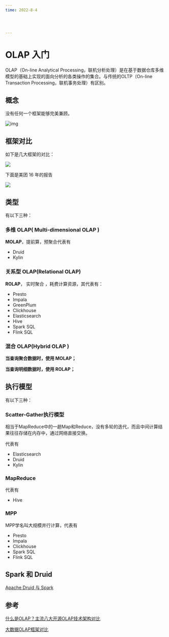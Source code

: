 ```yaml
---
time: 2022-8-4




---
```

# OLAP 入门

OLAP（On-line Analytical Processing，联机分析处理）是在基于数据仓库多维模型的基础上实现的面向分析的各类操作的集合。与传统的OLTP（On-line Transaction Processing，联机事务处理）有区别。

## 概念

没有任何一个框架能够完美兼顾。

![img](https://ask.qcloudimg.com/http-save/yehe-4501479/qslkyon0sz.png?imageView2/2/w/1620)

## 框架对比

如下是几大框架的对比：



![](https://tva1.sinaimg.cn/large/e6c9d24ely1h38ynowtmuj20jm0gg76j.jpg)

下面是美团 16 年的报告

![](https://tva1.sinaimg.cn/large/e6c9d24ely1h38yrhq2a9j20k009ajsd.jpg)



## 类型

有以下三种：

### 多维 OLAP( Multi-dimensional OLAP )

**MOLAP**，提前算，预聚合代表有

- Druid
- Kylin

### 关系型 OLAP(Relational OLAP)

**ROLAP**， 实时聚合 ，耗费计算资源，其代表有：

- Presto
- Impala
- GreenPlum
- Clickhouse
- Elasticsearch
- Hive
- Spark SQL
- Flink SQL

### 混合 OLAP(Hybrid OLAP )

**当查询聚合数据时，使用 MOLAP；**

**当查询明细数据时，使用 ROLAP；**

## 执行模型

有以下三种：

### Scatter-Gather执行模型

相当于MapReduce中的一趟Map和Reduce，没有多轮的迭代，而且中间计算结果往往存储在内存中，通过网络直接交换。

代表有

- Elasticsearch
- Druid
- Kylin

### MapReduce

代表有

- Hive

### MPP

MPP学名叫大规模并行计算，代表有

- Presto
- Impala
- Clickhouse
- Spark SQL
- Flink SQL

## Spark 和 Druid

[Apache Druid 与 Spark](https://druid.apache.org/docs/latest/comparisons/druid-vs-spark.html)

## 参考

[什么是OLAP？主流八大开源OLAP技术架构对比](https://segmentfault.com/a/1190000040428093)

[大数据OLAP框架对比](https://www.jianshu.com/p/1cc980bcf533)